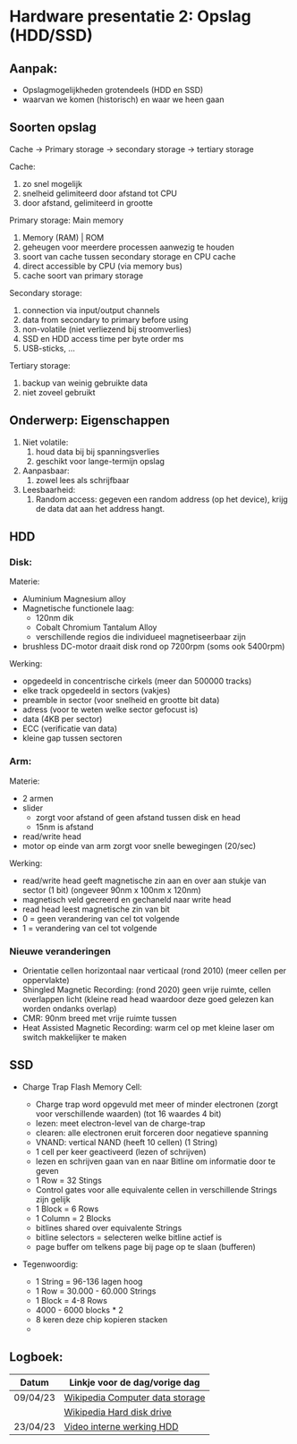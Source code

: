# Hardware presentatie 2: Opslag (HDD/SSD)

## Aanpak:

* Opslagmogelijkheden grotendeels (HDD en SSD)
* waarvan we komen (historisch) en waar we heen gaan 

## Soorten opslag

Cache -> Primary storage -> secondary storage -> tertiary storage

Cache: 
1. zo snel mogelijk
2. snelheid gelimiteerd door afstand tot CPU
3. door afstand, gelimiteerd in grootte

Primary storage: Main memory
1. Memory (RAM) | ROM
2. geheugen voor meerdere processen aanwezig te houden
3. soort van cache tussen secondary storage en CPU cache
4. direct accessible by CPU (via memory bus)
5. cache soort van primary storage

Secondary storage:
1. connection via input/output channels
2. data from secondary to primary before using
3. non-volatile (niet verliezend bij stroomverlies)
4. SSD en HDD access time per byte order ms
5. USB-sticks, ...

Tertiary storage:
1. backup van weinig gebruikte data
2. niet zoveel gebruikt
   
## Onderwerp: Eigenschappen

1. Niet volatile:
   1. houd data bij bij spanningsverlies
   2. geschikt voor lange-termijn opslag
2. Aanpasbaar:
   1. zowel lees als schrijfbaar
3. Leesbaarheid:
   1. Random access: gegeven een random address (op het device), krijg de data dat aan het address hangt.


## HDD
### Disk:
Materie:
* Aluminium Magnesium alloy
* Magnetische functionele laag:
   * 120nm dik
   * Cobalt Chromium Tantalum Alloy
   * verschillende regios die individueel magnetiseerbaar zijn
* brushless DC-motor draait disk rond op 7200rpm (soms ook 5400rpm)

Werking:
* opgedeeld in concentrische cirkels (meer dan 500000 tracks)
* elke track opgedeeld in sectors (vakjes)
* preamble in sector (voor snelheid en grootte bit data)
* adress (voor te weten welke sector gefocust is)
* data (4KB per sector)
* ECC (verificatie van data)
* kleine gap tussen sectoren

### Arm:
Materie:
* 2 armen
* slider
   * zorgt voor afstand of geen afstand tussen disk en head
   * 15nm is afstand
* read/write head
* motor op einde van arm zorgt voor snelle bewegingen (20/sec)

Werking:
* read/write head geeft magnetische zin aan en over aan stukje van sector (1 bit) (ongeveer 90nm x 100nm x 120nm)
* magnetisch veld gecreerd en gechaneld naar write head
* read head leest magnetische zin van bit
* 0 = geen verandering van cel tot volgende
* 1 = verandering van cel tot volgende


### Nieuwe veranderingen
* Orientatie cellen horizontaal naar verticaal (rond 2010) (meer cellen per oppervlakte)
* Shingled Magnetic Recording: (rond 2020) geen vrije ruimte, cellen overlappen licht (kleine read head waardoor deze goed gelezen kan worden ondanks overlap)
* CMR: 90nm breed met vrije ruimte tussen
* Heat Assisted Magnetic Recording: warm cel op met kleine laser om switch makkelijker te maken

## SSD

* Charge Trap Flash Memory Cell: 
   * Charge trap word opgevuld met meer of minder electronen (zorgt voor verschillende waarden) (tot 16 waardes 4 bit)
   * lezen: meet electron-level van de charge-trap
   * clearen: alle electronen eruit forceren door negatieve spanning
   * VNAND: vertical NAND (heeft 10 cellen) (1 String)
   * 1 cell per keer geactiveerd (lezen of schrijven)
   * lezen en schrijven gaan van en naar Bitline om informatie door te geven
   * 1 Row = 32 Stings
   * Control gates voor alle equivalente cellen in verschillende Strings zijn gelijk
   * 1 Block = 6 Rows
   * 1 Column = 2 Blocks
   * bitlines shared over equivalente Strings
   * bitline selectors = selecteren welke bitline actief is
   * page buffer om telkens page bij page op te slaan (bufferen)

* Tegenwoordig: 
   * 1 String = 96-136 lagen hoog
   * 1 Row = 30.000 - 60.000 Strings
   * 1 Block = 4-8 Rows
   * 4000 - 6000 blocks * 2
   * 8 keren deze chip kopieren stacken
   * 
## Logboek:

| Datum | Linkje voor de dag/vorige dag |
| ----- | ----------------------------- |
| 09/04/23 | [Wikipedia Computer data storage](https://en.wikipedia.org/wiki/Computer_data_storage#Hierarchy_of_storage) |
|          | [Wikipedia Hard disk drive](https://en.wikipedia.org/wiki/Hard_disk_drive) |
| 23/04/23 | [Video interne werking HDD](https://www.youtube.com/watch?v=wtdnatmVdIg) |
